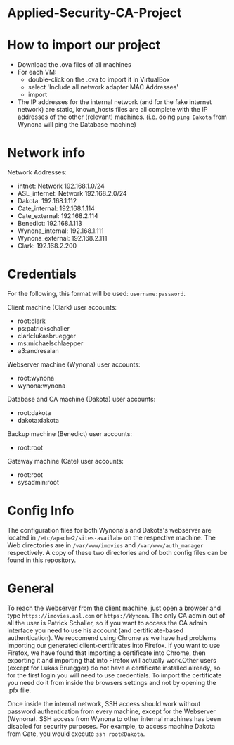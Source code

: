 # Applied-Security-CA-Project

# How to import our project
- Download the .ova files of all machines
- For each VM:
    - double-click on the .ova to import it in VirtualBox
    - select 'Include all network adapter MAC Addresses'
    - import
- The IP addresses for the internal network (and for the fake internet network) are static, known_hosts files are all complete with the IP addresses of the other (relevant) machines. (i.e. doing `ping Dakota` from Wynona will ping the Database machine)


# Network info
Network Addresses:

- intnet: Network 192.168.1.0/24
- ASL_internet: Network 192.168.2.0/24
- Dakota: 192.168.1.112
- Cate_internal: 192.168.1.114
- Cate_external: 192.168.2.114
- Benedict: 192.168.1.113
- Wynona_internal: 192.168.1.111
- Wynona_external: 192.168.2.111
- Clark: 192.168.2.200

# Credentials
For the following, this format will be used: `username:password`.

Client machine (Clark) user accounts:
- root:clark
- ps:patrickschaller
- clark:lukasbruegger
- ms:michaelschlaepper
- a3:andresalan

Webserver machine (Wynona) user accounts:
- root:wynona
- wynona:wynona

Database and CA machine (Dakota) user accounts:
- root:dakota
- dakota:dakota

Backup machine (Benedict) user accounts:
- root:root

Gateway machine (Cate) user accounts:
- root:root
- sysadmin:root

# Config Info
The configuration files for both Wynona's and Dakota's webserver are located in `/etc/apache2/sites-availabe` on the respective machine. The Web directories are in `/var/www/imovies` and `/var/www/auth_manager` respectively. A copy of these two directories and of both config files can be found in this repository.


# General
To reach the Webserver from the client machine, just open a browser and type `https://imovies.asl.com` or `https://Wynona`. The only CA admin out of all the user is Patrick Schaller, so if you want to access the CA admin interface you need to use his account (and certificate-based authentication). We reccomend using Chrome as we have had problems importing our generated client-certificates into Firefox. If you want to use Firefox, we have found that importing a certificate into Chrome, then exporting it and importing that into Firefox will actually work.Other users (except for Lukas Bruegger) do not have a certificate installed already, so for the first login you will need to use credentials. To import the certificate you need do it from inside the browsers settings and not by opening the .pfx file.

Once inside the internal network, SSH access should work without password authentication from every machine, except for the Webserver (Wynona). SSH access from Wynona to other internal machines has been disabled for security purposes. For example, to access machine Dakota from Cate, you would execute `ssh root@Dakota`.